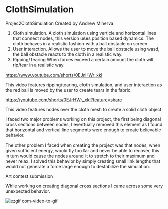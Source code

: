 # ClothSimulation
Projec2ClothSimulation
Created by Andrew Minerva

1. Cloth simulation.  A cloth simulation using verticle and horizontal lines that connect nodes, this version uses position based dynamics.  The cloth behaves in a realistic fashion with a ball obstacle on screen
2. User interaction.  Allows the user to move the ball obstacle using wasd, the ball obstacle reacts to the cloth in a realistic way.
3. Ripping/Tearing When forces exceed a certain amount the cloth will rip/tear in a realistic way.

https://www.youtube.com/shorts/0EJrHWr_xkI

This video features ripping/tearing, cloth simulation, and user interaction as the red ball is moved by the user to create tears in the fabric.

https://youtube.com/shorts/0EJrHWr_xkI?feature=share

This video features nodes over the cloth mesh to create a solid cloth object


I faced two major problems working on this project, the first being diagonal cross sections between nodes,  I eventually removed this element as I found that horizontal and vertical line segments were enough to create believable behavior.

The other problem I faced when creating the project was that nodes, when given sufficient energy, would fly too far and never be able to recover, this in turn would cause the nodes around it to stretch to their maximum and never relax.  I solved this behavior by simply creating small link lengths that would not generate a force large enough to destabilize the simulation.

Art contest submission

While working on creating diagonal cross sections I came across some very unexpected behavior.  


![ezgif com-video-to-gif](https://github.com/AndrewMinerva/ClothSimulation/assets/122182702/6e89e9a4-191d-4ad2-8949-dea8e0b3a247)

